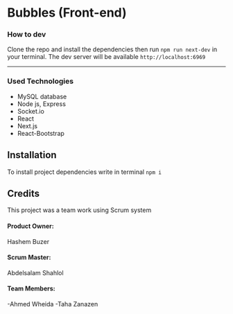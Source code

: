 # Bubbles (Front-end)

### How to dev
Clone the repo and install the dependencies then run ```npm run next-dev``` in your terminal.
The dev server will be available `http://localhost:6969`

----------------------------------
### Used Technologies 
- MySQL database
- Node js, Express
- Socket.io
- React
- Next.js
- React-Bootstrap


## Installation

To install project dependencies write in terminal `npm i`


## Credits

This project was a team work using Scrum system 
#### Product Owner: 
Hashem Buzer
#### Scrum Master: 
Abdelsalam Shahlol
#### Team Members: 
-Ahmed Wheida
-Taha Zanazen